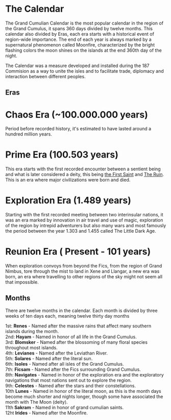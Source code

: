 # The Calendar
The Grand Cumulian Calendar is the most popular calendar in the region of the Grand Cumulus, it spans 360 days divided by twelve months. 
This calendar also divided by Eras, each era starts with a historical event of region-wide importance.
The end of each year is always marked by a supernatural phenomenon called Moonfire, characterized by the bright flashing colors the moon shines on the islands at the end 360th day of the night.

The Calendar was a measure developed and installed during the 187 Commision as a way to unite the isles and to facilitate trade, diplomacy and interaction between different peoples.

## Eras
# Chaos Era (~100.000.000 years)
Period before recorded history, it's estimated to have lasted around a hundred million years.  
# Prime Era (100.503 years)
This era starts with the first recorded encounter between a sentient being and what is later considered a deity, this being [the First Saint](../religion/revolution) and [The Ruin](../religion/ruin). This is an era where major civilizations were born and died.
# Exploration Era (1.489 years)
Starting with the first recorded meeting between two interinsular nations, it was an era marked by innovation in air travel and use of magic, exploration of the region by intrepid adventurers but also many wars and most famously the period between the year 1.303 and 1.455 called The Little Dark Age.
# Reunion Era ( Present - 101 years)
When exploration convoys from beyond the Fics, from the region of Grand Nimbus, tore through the mist to land in Xene and Llangar, a new era was born, an era where travelling to other regions of the sky might not seem all that impossible.  

## Months
There are twelve months in the calendar. Each month is divided by three weeks of ten days each, meaning twelve thirty day months


1st: **Renes** - Named after the massive rains that affect many southern islands during the month.  
2nd: **Hayam** - Named in honor of all life in the Grand Cumulus.  
3rd: **Blomsker** - Named after the blossoming of many floral species throughout most islands.  
4th: **Levianes** - Named after the Leviathan River.  
5th: **Solares** - Named after the literal sun.  
6th: **Isoles** - Named after all isles of the Grand Cumulus.  
7th: **Ficsam** - Named after the Fics surrounding Grand Cumulus.  
8th: **Navigates** - Named in honor of the exploration era and the exploratory navigations that most nations sent out to explore the region.    
9th: **Celestes** - Named after the stars and their constellations.  
10th **Lunes** - Named in honor of the literal moon, as this is the month days become much shorter and nights longer, though some have associated the month with The Moon (deity).  
11th **Sakram** - Named in honor of grand cumulian saints.  
12ht **Irides** - Named after the Moonfire.


